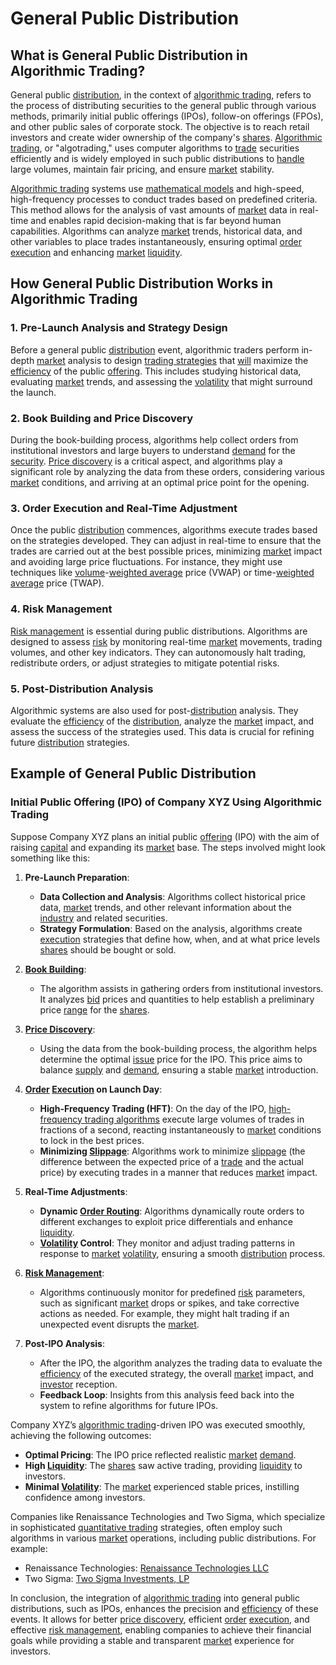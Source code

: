 # General Public Distribution

## What is General Public Distribution in Algorithmic Trading?

General public [distribution](../d/distribution.md), in the context of [algorithmic trading](../a/accountability.md), refers to the process of distributing securities to the general public through various methods, primarily initial public offerings (IPOs), follow-on offerings (FPOs), and other public sales of corporate stock. The objective is to reach retail investors and create wider ownership of the company's [shares](../s/shares.md). [Algorithmic trading](../a/accountability.md), or "algotrading," uses computer algorithms to [trade](../t/trade.md) securities efficiently and is widely employed in such public distributions to [handle](../h/handle.md) large volumes, maintain fair pricing, and ensure [market](../m/market.md) stability.

[Algorithmic trading](../a/accountability.md) systems use [mathematical models](../m/mathematical_models_in_trading.md) and high-speed, high-frequency processes to conduct trades based on predefined criteria. This method allows for the analysis of vast amounts of [market](../m/market.md) data in real-time and enables rapid decision-making that is far beyond human capabilities. Algorithms can analyze [market](../m/market.md) trends, historical data, and other variables to place trades instantaneously, ensuring optimal [order](../o/order.md) [execution](../e/execution.md) and enhancing [market](../m/market.md) [liquidity](../l/liquidity.md).

## How General Public Distribution Works in Algorithmic Trading

### 1. Pre-Launch Analysis and Strategy Design
Before a general public [distribution](../d/distribution.md) event, algorithmic traders perform in-depth [market](../m/market.md) analysis to design [trading strategies](../t/trading_strategies.md) that [will](../w/will.md) maximize the [efficiency](../e/efficiency.md) of the public [offering](../o/offering.md). This includes studying historical data, evaluating [market](../m/market.md) trends, and assessing the [volatility](../v/volatility.md) that might surround the launch.

### 2. Book Building and Price Discovery
During the book-building process, algorithms help collect orders from institutional investors and large buyers to understand [demand](../d/demand.md) for the [security](../s/security.md). [Price discovery](../p/price_discovery.md) is a critical aspect, and algorithms play a significant role by analyzing the data from these orders, considering various [market](../m/market.md) conditions, and arriving at an optimal price point for the opening.

### 3. Order Execution and Real-Time Adjustment
Once the public [distribution](../d/distribution.md) commences, algorithms execute trades based on the strategies developed. They can adjust in real-time to ensure that the trades are carried out at the best possible prices, minimizing [market](../m/market.md) impact and avoiding large price fluctuations. For instance, they might use techniques like [volume](../v/volume.md)-[weighted average](../w/weighted_average.md) price (VWAP) or time-[weighted average](../w/weighted_average.md) price (TWAP).

### 4. Risk Management
[Risk management](../r/risk_management.md) is essential during public distributions. Algorithms are designed to assess [risk](../r/risk.md) by monitoring real-time [market](../m/market.md) movements, trading volumes, and other key indicators. They can autonomously halt trading, redistribute orders, or adjust strategies to mitigate potential risks.

### 5. Post-Distribution Analysis
Algorithmic systems are also used for post-[distribution](../d/distribution.md) analysis. They evaluate the [efficiency](../e/efficiency.md) of the [distribution](../d/distribution.md), analyze the [market](../m/market.md) impact, and assess the success of the strategies used. This data is crucial for refining future [distribution](../d/distribution.md) strategies.

## Example of General Public Distribution

### Initial Public Offering (IPO) of Company XYZ Using Algorithmic Trading

Suppose Company XYZ plans an initial public [offering](../o/offering.md) (IPO) with the aim of raising [capital](../c/capital.md) and expanding its [market](../m/market.md) base. The steps involved might look something like this:

1. **Pre-Launch Preparation**: 
   - **Data Collection and Analysis**: Algorithms collect historical price data, [market](../m/market.md) trends, and other relevant information about the [industry](../i/industry.md) and related securities.
   - **Strategy Formulation**: Based on the analysis, algorithms create [execution](../e/execution.md) strategies that define how, when, and at what price levels [shares](../s/shares.md) should be bought or sold.

2. **[Book Building](../b/book_building.md)**:
   - The algorithm assists in gathering orders from institutional investors. It analyzes [bid](../b/bid.md) prices and quantities to help establish a preliminary price [range](../r/range.md) for the [shares](../s/shares.md).

3. **[Price Discovery](../p/price_discovery.md)**:
   - Using the data from the book-building process, the algorithm helps determine the optimal [issue](../i/issue.md) price for the IPO. This price aims to balance [supply](../s/supply.md) and [demand](../d/demand.md), ensuring a stable [market](../m/market.md) introduction.

4. **[Order](../o/order.md) [Execution](../e/execution.md) on Launch Day**:
   - **High-Frequency Trading (HFT)**: On the day of the IPO, [high-frequency trading algorithms](../h/high-frequency_trading_algorithms.md) execute large volumes of trades in fractions of a second, reacting instantaneously to [market](../m/market.md) conditions to lock in the best prices.
   - **Minimizing [Slippage](../s/slippage.md)**: Algorithms work to minimize [slippage](../s/slippage.md) (the difference between the expected price of a [trade](../t/trade.md) and the actual price) by executing trades in a manner that reduces [market](../m/market.md) impact.

5. **Real-Time Adjustments**:
   - **Dynamic [Order Routing](../o/order_routing.md)**: Algorithms dynamically route orders to different exchanges to exploit price differentials and enhance [liquidity](../l/liquidity.md).
   - **[Volatility](../v/volatility.md) Control**: They monitor and adjust trading patterns in response to [market](../m/market.md) [volatility](../v/volatility.md), ensuring a smooth [distribution](../d/distribution.md) process.

6. **[Risk Management](../r/risk_management.md)**:
   - Algorithms continuously monitor for predefined [risk](../r/risk.md) parameters, such as significant [market](../m/market.md) drops or spikes, and take corrective actions as needed. For example, they might halt trading if an unexpected event disrupts the [market](../m/market.md).

7. **Post-IPO Analysis**:
   - After the IPO, the algorithm analyzes the trading data to evaluate the [efficiency](../e/efficiency.md) of the executed strategy, the overall [market](../m/market.md) impact, and [investor](../i/investor.md) reception.
   - **Feedback Loop**: Insights from this analysis feed back into the system to refine algorithms for future IPOs.

Company XYZ’s [algorithmic trading](../a/accountability.md)-driven IPO was executed smoothly, achieving the following outcomes:
- **Optimal Pricing**: The IPO price reflected realistic [market](../m/market.md) [demand](../d/demand.md).
- **High [Liquidity](../l/liquidity.md)**: The [shares](../s/shares.md) saw active trading, providing [liquidity](../l/liquidity.md) to investors.
- **Minimal [Volatility](../v/volatility.md)**: The [market](../m/market.md) experienced stable prices, instilling confidence among investors.

Companies like Renaissance Technologies and Two Sigma, which specialize in sophisticated [quantitative trading](../q/quantitative_trading.md) strategies, often employ such algorithms in various [market](../m/market.md) operations, including public distributions. For example:
- Renaissance Technologies: [Renaissance Technologies LLC](https://www.rentec.com)
- Two Sigma: [Two Sigma Investments, LP](https://www.twosigma.com)

In conclusion, the integration of [algorithmic trading](../a/accountability.md) into general public distributions, such as IPOs, enhances the precision and [efficiency](../e/efficiency.md) of these events. It allows for better [price discovery](../p/price_discovery.md), efficient [order](../o/order.md) [execution](../e/execution.md), and effective [risk management](../r/risk_management.md), enabling companies to achieve their financial goals while providing a stable and transparent [market](../m/market.md) experience for investors.